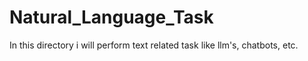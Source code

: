 # Natural_Language_Task
In this directory i will perform text related task like llm's, chatbots, etc.
